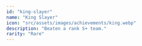 ```yaml
---
id: "king-slayer"
name: "King Slayer"
icon: "src/assets/images/achievements/king.webp"
description: "Beaten a rank S+ team."
rarity: "Rare"
---
```


